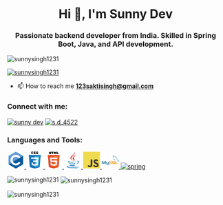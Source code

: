 <h1 align="center">Hi 👋, I'm Sunny Dev</h1>
<h3 align="center">Passionate backend developer from India. Skilled in Spring Boot, Java, and API development.</h3>

<p align="left"> <img src="https://komarev.com/ghpvc/?username=sunnysingh1231&label=Profile%20views&color=0e75b6&style=flat" alt="sunnysingh1231" /> </p>

<p align="left"> <a href="https://github.com/ryo-ma/github-profile-trophy"><img src="https://github-profile-trophy.vercel.app/?username=sunnysingh1231" alt="sunnysingh1231" /></a> </p>

- 📫 How to reach me **123saktisingh@gmail.com**

<h3 align="left">Connect with me:</h3>
<p align="left">
<a href="https://linkedin.com/in/sunny dev" target="blank"><img align="center" src="https://raw.githubusercontent.com/rahuldkjain/github-profile-readme-generator/master/src/images/icons/Social/linked-in-alt.svg" alt="sunny dev" height="30" width="40" /></a>
<a href="https://instagram.com/s.d_4522" target="blank"><img align="center" src="https://raw.githubusercontent.com/rahuldkjain/github-profile-readme-generator/master/src/images/icons/Social/instagram.svg" alt="s.d_4522" height="30" width="40" /></a>
</p>

<h3 align="left">Languages and Tools:</h3>
<p align="left"> <a href="https://www.cprogramming.com/" target="_blank" rel="noreferrer"> <img src="https://raw.githubusercontent.com/devicons/devicon/master/icons/c/c-original.svg" alt="c" width="40" height="40"/> </a> <a href="https://www.w3schools.com/css/" target="_blank" rel="noreferrer"> <img src="https://raw.githubusercontent.com/devicons/devicon/master/icons/css3/css3-original-wordmark.svg" alt="css3" width="40" height="40"/> </a> <a href="https://www.w3.org/html/" target="_blank" rel="noreferrer"> <img src="https://raw.githubusercontent.com/devicons/devicon/master/icons/html5/html5-original-wordmark.svg" alt="html5" width="40" height="40"/> </a> <a href="https://www.java.com" target="_blank" rel="noreferrer"> <img src="https://raw.githubusercontent.com/devicons/devicon/master/icons/java/java-original.svg" alt="java" width="40" height="40"/> </a> <a href="https://developer.mozilla.org/en-US/docs/Web/JavaScript" target="_blank" rel="noreferrer"> <img src="https://raw.githubusercontent.com/devicons/devicon/master/icons/javascript/javascript-original.svg" alt="javascript" width="40" height="40"/> </a> <a href="https://www.mysql.com/" target="_blank" rel="noreferrer"> <img src="https://raw.githubusercontent.com/devicons/devicon/master/icons/mysql/mysql-original-wordmark.svg" alt="mysql" width="40" height="40"/> </a> <a href="https://spring.io/" target="_blank" rel="noreferrer"> <img src="https://www.vectorlogo.zone/logos/springio/springio-icon.svg" alt="spring" width="40" height="40"/> </a> </p>

<p><img align="left" src="https://github-readme-stats.vercel.app/api/top-langs?username=sunnysingh1231&show_icons=true&locale=en&layout=compact" alt="sunnysingh1231" /></p>

<p>&nbsp;<img align="center" src="https://github-readme-stats.vercel.app/api?username=sunnysingh1231&show_icons=true&locale=en" alt="sunnysingh1231" /></p>

<p><img align="center" src="https://github-readme-streak-stats.herokuapp.com/?user=sunnysingh1231&" alt="sunnysingh1231" /></p>
